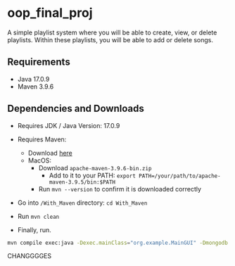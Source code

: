 # oop_final_proj

A simple playlist system where you will be able to create, view, or delete playlists. Within these playlists, you will be able to add or delete songs.

## Requirements

- Java 17.0.9
- Maven 3.9.6

## Dependencies and Downloads

- Requires JDK / Java Version: 17.0.9
- Requires Maven:
  - Download [here](https://maven.apache.org/download.cgi?.=)
  - MacOS:
    - Download ```apache-maven-3.9.6-bin.zip```
      - Add to it to your PATH: ```export PATH=/your/path/to/apache-maven-3.9.5/bin:$PATH```
    - Run ```mvn --version``` to confirm it is downloaded correctly

- Go into `/With_Maven` directory: ```cd With_Maven```

- Run ```mvn clean```
- Finally, run.

```sh
mvn compile exec:java -Dexec.mainClass="org.example.MainGUI" -Dmongodb.uri="mongodb+srv://forGrader:grader@cluster0.e6hjphf.mongodb.net/?retryWrites=true&w=majority" -e
```

CHANGGGGES
